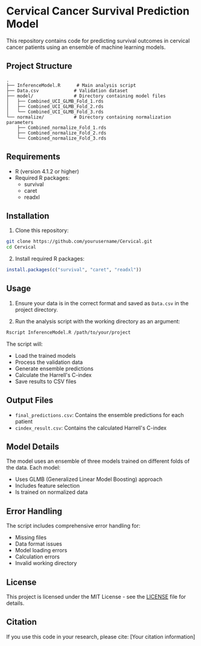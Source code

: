 # Cervical Cancer Survival Prediction Model

This repository contains code for predicting survival outcomes in cervical cancer patients using an ensemble of machine learning models.

## Project Structure

```
.
├── InferenceModel.R      # Main analysis script
├── Data.csv             # Validation dataset
├── model/               # Directory containing model files
│   ├── Combined_UCI_GLMB_Fold_1.rds
│   ├── Combined_UCI_GLMB_Fold_2.rds
│   └── Combined_UCI_GLMB_Fold_3.rds
└── normalize/           # Directory containing normalization parameters
    ├── Combined_normalize_Fold_1.rds
    ├── Combined_normalize_Fold_2.rds
    └── Combined_normalize_Fold_3.rds
```

## Requirements

- R (version 4.1.2 or higher)
- Required R packages:
  - survival
  - caret
  - readxl

## Installation

1. Clone this repository:
```bash
git clone https://github.com/yourusername/Cervical.git
cd Cervical
```

2. Install required R packages:
```R
install.packages(c("survival", "caret", "readxl"))
```

## Usage

1. Ensure your data is in the correct format and saved as `Data.csv` in the project directory.

2. Run the analysis script with the working directory as an argument:
```bash
Rscript InferenceModel.R /path/to/your/project
```

The script will:
- Load the trained models
- Process the validation data
- Generate ensemble predictions
- Calculate the Harrell's C-index
- Save results to CSV files

## Output Files

- `final_predictions.csv`: Contains the ensemble predictions for each patient
- `cindex_result.csv`: Contains the calculated Harrell's C-index

## Model Details

The model uses an ensemble of three models trained on different folds of the data. Each model:
- Uses GLMB (Generalized Linear Model Boosting) approach
- Includes feature selection
- Is trained on normalized data

## Error Handling

The script includes comprehensive error handling for:
- Missing files
- Data format issues
- Model loading errors
- Calculation errors
- Invalid working directory

## License

This project is licensed under the MIT License - see the [LICENSE](LICENSE) file for details.

## Citation

If you use this code in your research, please cite:
[Your citation information] 